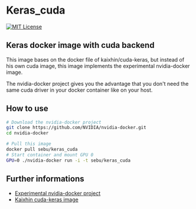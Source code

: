 # Keras_cuda

[![MIT License](https://img.shields.io/badge/license-MIT-blue.svg)](LICENSE.md)

## Keras docker image with cuda backend

This image bases on the docker file of kaixhin/cuda-keras, but instead of his own cuda image, this image implements the experimental nvidia-docker image.

The nvidia-docker project gives you the advantage that you don't need the same cuda driver in your docker container like on your host.

## How to use

```bash
# Download the nvidia-docker project
git clone https://github.com/NVIDIA/nvidia-docker.git
cd nvidia-docker

# Pull this image
docker pull sebu/keras_cuda
# Start container and mount GPU 0
GPU=0 ./nvidia-docker run -i -t sebu/keras_cuda
```

## Further informations
- [Experimental nvidia-docker project](https://github.com/NVIDIA/nvidia-docker "")
- [Kaixhin cuda-keras image](https://hub.docker.com/r/kaixhin/cuda-keras/ "")


